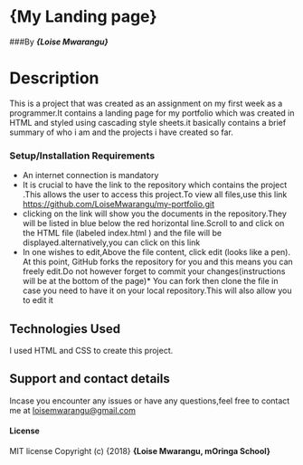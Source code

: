 # {My Landing page}
###By ***{Loise Mwarangu}***
# Description
This is a project that was created as an assignment on my first week as a programmer.It contains a landing page for my portfolio which was created in HTML and styled using cascading style sheets.it basically contains a brief summary of who i am and the projects i have created so far.
### Setup/Installation Requirements
* An internet connection is mandatory
* It is crucial to have the link to the repository which contains the project .This allows the user to access this project.To view all files,use this link https://github.com/LoiseMwarangu/my-portfolio.git
* clicking on the link will show you the documents in the repository.They will be listed in blue below the red horizontal line.Scroll to and click on the HTML file (labeled index.html ) and the file will be displayed.alternatively,you can click on this link
* In one wishes to edit,Above the file content, click edit (looks like a pen). At this point, GitHub forks the repository for you and this means you can freely edit.Do not however forget to commit your changes(instructions will be at the bottom of the page)* You can fork then clone the file in case you need to have it on your local repository.This will also allow you to edit it
## Technologies Used
I used HTML and CSS to create this project.
## Support and contact details
Incase you encounter any issues or have any questions,feel free to contact me at loisemwarangu@gmail.com
#### License
MIT license
Copyright (c) {2018} **{Loise Mwarangu, mOringa School}**
